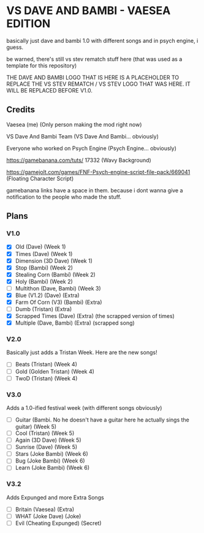 # VS DAVE AND BAMBI - VAESEA EDITION
basically just dave and bambi 1.0 with different songs and in psych engine, i guess.

be warned, there's still vs stev rematch stuff here (that was used as a template for this repository)

THE DAVE AND BAMBI LOGO THAT IS HERE IS A PLACEHOLDER TO REPLACE THE VS STEV REMATCH / VS STEV LOGO THAT WAS HERE. IT WILL BE REPLACED BEFORE V1.0.

## Credits
Vaesea (me) (Only person making the mod right now)

VS Dave And Bambi Team (VS Dave And Bambi... obviously)

Everyone who worked on Psych Engine (Psych Engine... obviously)

https://gamebanana.com/tuts/ 17332 (Wavy Background)

https://gamejolt.com/games/FNF-Psych-engine-script-file-pack/669041 (Floating Character Script)

gamebanana links have a space in them. because i dont wanna give a notification to the people who made the stuff.

## Plans
### V1.0
- [x] Old (Dave) (Week 1)
- [x] Times (Dave) (Week 1)
- [x] Dimension (3D Dave) (Week 1)
- [x] Stop (Bambi) (Week 2)
- [x] Stealing Corn (Bambi) (Week 2)
- [x] Holy (Bambi) (Week 2)
- [ ] Multithon (Dave, Bambi) (Week 3)
- [x] Blue (V1.2) (Dave) (Extra)
- [x] Farm Of Corn (V3) (Bambi) (Extra)
- [ ] Dumb (Tristan) (Extra)
- [x] Scrapped Times (Dave) (Extra) (the scrapped version of times)
- [x] Multiple (Dave, Bambi) (Extra) (scrapped song)

### V2.0
Basically just adds a Tristan Week. Here are the new songs!
- [ ] Beats (Tristan) (Week 4)
- [ ] Gold (Golden Tristan) (Week 4)
- [ ] TwoD (Tristan) (Week 4)

### V3.0
Adds a 1.0-ified festival week (with different songs obviously)
- [ ] Guitar (Bambi. No he doesn't have a guitar here he actually sings the guitar) (Week 5)
- [ ] Cool (Tristan) (Week 5)
- [ ] Again (3D Dave) (Week 5)
- [ ] Sunrise (Dave) (Week 5)
- [ ] Stars (Joke Bambi) (Week 6)
- [ ] Bug (Joke Bambi) (Week 6)
- [ ] Learn (Joke Bambi) (Week 6)

### V3.2
Adds Expunged and more Extra Songs
- [ ] Britain (Vaesea) (Extra)
- [ ] WHAT (Joke Dave) (Joke)
- [ ] Evil (Cheating Expunged) (Secret)
